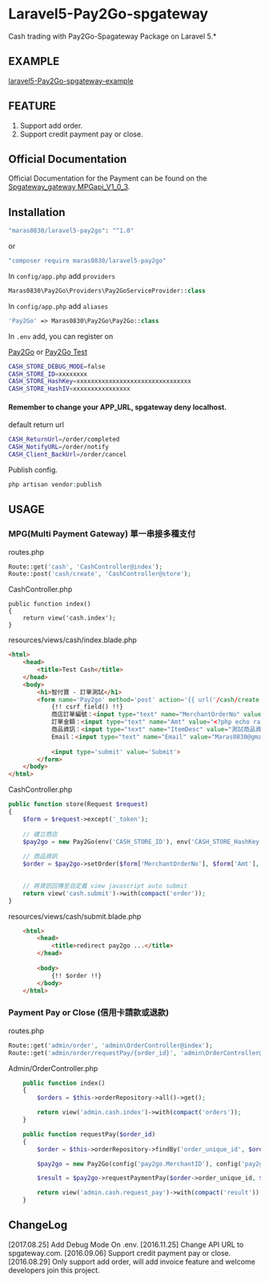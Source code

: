 # Laravel5-Pay2Go-spgateway

Cash trading with Pay2Go-Spagateway Package on Laravel 5.*

## EXAMPLE
[laravel5-Pay2Go-spgateway-example](https://github.com/Maras0830/laravel5-Pay2Go-spgateway-example)

## FEATURE
1. Support add order.
2. Support credit payment pay or close.

## Official Documentation

Official Documentation for the Payment can be found on the [Spgateway_gateway MPGapi_V1_0_3](https://www.spgateway.com/dw_files/info_api/spgateway_gateway_MPGapi_V1_0_3.pdf).


## Installation

```bash
"maras0830/laravel5-pay2go": "^1.0"
```

or

```bash
"composer require maras0830/laravel5-pay2go"
```

In ```config/app.php``` add ```providers```
```php
Maras0830\Pay2Go\Providers\Pay2GoServiceProvider::class
```
In ```config/app.php``` add ```aliases```  
```php
'Pay2Go' => Maras0830\Pay2Go\Pay2Go::class
```

In ```.env``` add, you can register on  

[Pay2Go](https://www.spgateway.com/) or 
[Pay2Go Test](https://cwww.spgateway.com/)    


```bash
CASH_STORE_DEBUG_MODE=false
CASH_STORE_ID=xxxxxxxx
CASH_STORE_HashKey=xxxxxxxxxxxxxxxxxxxxxxxxxxxxxxxx
CASH_STORE_HashIV=xxxxxxxxxxxxxxxx
```

#### Remember to change your APP_URL, spgateway deny localhost.

default return url
```bash
CASH_ReturnUrl=/order/completed
CASH_NotifyURL=/order/notify
CASH_Client_BackUrl=/order/cancel
```

Publish config.
```php
php artisan vendor:publish
```

## USAGE
### MPG(Multi Payment Gateway) 單一串接多種支付 ###
routes.php
```php
Route::get('cash', 'CashController@index');
Route::post('cash/create', 'CashController@store');
```

CashController.php
```
public function index()
{
    return view('cash.index');
}
```

resources/views/cash/index.blade.php
```html
<html>
    <head>
        <title>Test Cash</title>
    </head>
    <body>
        <h1>智付寶 - 訂單測試</h1>
        <form name='Pay2go' method='post' action='{{ url('/cash/create') }}'>
            {!! csrf_field() !!}
            商店訂單編號：<input type="text" name="MerchantOrderNo" value="<?php echo "20160825" . random_int(1000,9999) ?>"/> <br/>
            訂單金額：<input type="text" name="Amt" value="<?php echo random_int(0,9999) ?>"> <br/>
            商品資訊：<input type="text" name="ItemDesc" value="測試商品資訊敘述"> <br/>
            Email：<input type="text" name="Email" value="Maras0830@gmail.com"> <br/>
    
            <input type='submit' value='Submit'>
        </form>
    </body>
</html>

````

CashController.php
```php
public function store(Request $request)
{
    $form = $request->except('_token');
    
    // 建立商店
    $pay2go = new Pay2Go(env('CASH_STORE_ID'), env('CASH_STORE_HashKey'), env('CASH_STORE_HashIV'));
    
    // 商品資訊
    $order = $pay2go->setOrder($form['MerchantOrderNo'], $form['Amt'], $form['ItemDesc'], $form['Email'])->submitOrder();  
    

    // 將資訊回傳至自定義 view javascript auto submit
    return view('cash.submit')->with(compact('order'));
}
```

resources/views/cash/submit.blade.php
```html
    <html>
        <head>
            <title>redirect pay2go ...</title>
        </head>
    
        <body>
            {!! $order !!}
        </body>
    </html>
```
### Payment Pay or Close (信用卡請款或退款) ###

routes.php
```php
Route::get('admin/order', 'admin\OrderController@index');
Route::get('admin/order/requestPay/{order_id}', 'admin\OrderController@requestPay');
```

Admin/OrderController.php
```php
    public function index()
    {
        $orders = $this->orderRepository->all()->get();

        return view('admin.cash.index')->with(compact('orders'));
    }
```

```php
    public function requestPay($order_id)
    {
        $order = $this->orderRepository->findBy('order_unique_id', $order_id);

        $pay2go = new Pay2Go(config('pay2go.MerchantID'), config('pay2go.HashKey'), config('pay2go.HashIV'));

        $result = $pay2go->requestPaymentPay($order->order_unique_id, $order->amt);

        return view('admin.cash.request_pay')->with(compact('result'));
    }
```

## ChangeLog
[2017.08.25] Add Debug Mode On .env.
[2016.11.25] Change API URL to spgateway.com.
[2016.09.06] Support credit payment pay or close.   
[2016.08.29] Only support add order, will add invoice feature and welcome developers join this project.
##
